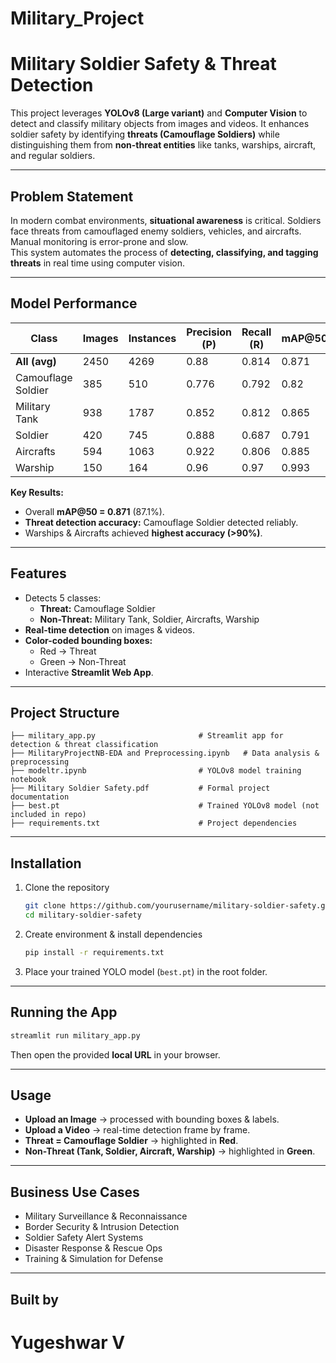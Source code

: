 # Military_Project
# Military Soldier Safety & Threat Detection  

This project leverages **YOLOv8 (Large variant)** and **Computer Vision** to detect and classify military objects from images and videos. It enhances soldier safety by identifying **threats (Camouflage Soldiers)** while distinguishing them from **non-threat entities** like tanks, warships, aircraft, and regular soldiers.  

---

## Problem Statement  
In modern combat environments, **situational awareness** is critical. Soldiers face threats from camouflaged enemy soldiers, vehicles, and aircrafts. Manual monitoring is error-prone and slow.  
This system automates the process of **detecting, classifying, and tagging threats** in real time using computer vision.  

---

## Model Performance  
| Class              | Images | Instances | Precision (P) | Recall (R) | mAP@50 | mAP@50-95 |  
|--------------------|--------|-----------|---------------|------------|--------|-----------|  
| **All (avg)**      | 2450   | 4269      | 0.88          | 0.814      | 0.871  | 0.64      |  
| Camouflage Soldier | 385    | 510       | 0.776         | 0.792      | 0.82   | 0.474     |  
| Military Tank      | 938    | 1787      | 0.852         | 0.812      | 0.865  | 0.59      |  
| Soldier            | 420    | 745       | 0.888         | 0.687      | 0.791  | 0.543     |  
| Aircrafts          | 594    | 1063      | 0.922         | 0.806      | 0.885  | 0.706     |  
| Warship            | 150    | 164       | 0.96          | 0.97       | 0.993  | 0.886     |  

**Key Results:**  
- Overall **mAP@50 = 0.871** (87.1%).  
- **Threat detection accuracy:** Camouflage Soldier detected reliably.  
- Warships & Aircrafts achieved **highest accuracy (>90%)**.  

---

## Features  
- Detects 5 classes:  
  - **Threat:** Camouflage Soldier  
  - **Non-Threat:** Military Tank, Soldier, Aircrafts, Warship  
- **Real-time detection** on images & videos.  
- **Color-coded bounding boxes:**  
  - Red → Threat  
  - Green → Non-Threat  
- Interactive **Streamlit Web App**.  

---

## Project Structure  
```
├── military_app.py                       # Streamlit app for detection & threat classification
├── MilitaryProjectNB-EDA and Preprocessing.ipynb   # Data analysis & preprocessing
├── modeltr.ipynb                         # YOLOv8 model training notebook
├── Military Soldier Safety.pdf           # Formal project documentation
├── best.pt                               # Trained YOLOv8 model (not included in repo)
├── requirements.txt                      # Project dependencies
```

---

## Installation  

1. Clone the repository  
   ```bash
   git clone https://github.com/yourusername/military-soldier-safety.git
   cd military-soldier-safety
   ```

2. Create environment & install dependencies  
   ```bash
   pip install -r requirements.txt
   ```

3. Place your trained YOLO model (`best.pt`) in the root folder.  

---

## Running the App  

```bash
streamlit run military_app.py
```

Then open the provided **local URL** in your browser.  

---

## Usage  

- **Upload an Image** → processed with bounding boxes & labels.  
- **Upload a Video** → real-time detection frame by frame.  
- **Threat = Camouflage Soldier** → highlighted in **Red**.  
- **Non-Threat (Tank, Soldier, Aircraft, Warship)** → highlighted in **Green**.  

---

## Business Use Cases  
- Military Surveillance & Reconnaissance  
- Border Security & Intrusion Detection  
- Soldier Safety Alert Systems  
- Disaster Response & Rescue Ops  
- Training & Simulation for Defense  

---

## Built by 
# Yugeshwar V  
